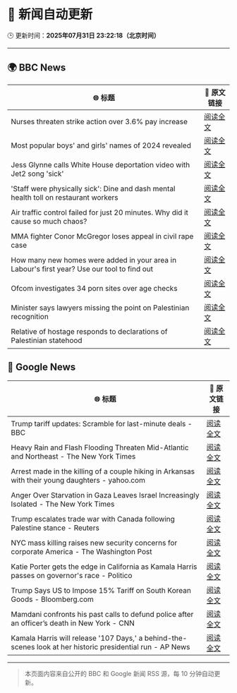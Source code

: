 # 🧠 新闻自动更新

🕒 更新时间：**2025年07月31日 23:22:18（北京时间）**

---

## 🌍 BBC News

| 🌐 标题 | 🔗 原文链接 |
|--------|-------------|
| Nurses threaten strike action over 3.6% pay increase | [阅读全文](https://www.bbc.com/news/articles/c36je08d111o?at_medium=RSS&at_campaign=rss) |
| Most popular boys' and girls' names of 2024 revealed | [阅读全文](https://www.bbc.com/news/articles/ckgyznp615zo?at_medium=RSS&at_campaign=rss) |
| Jess Glynne calls White House deportation video with Jet2 song 'sick' | [阅读全文](https://www.bbc.com/news/articles/clyjggjplyqo?at_medium=RSS&at_campaign=rss) |
| 'Staff were physically sick': Dine and dash mental health toll on restaurant workers | [阅读全文](https://www.bbc.com/news/articles/cjd24ky4818o?at_medium=RSS&at_campaign=rss) |
| Air traffic control failed for just 20 minutes. Why did it cause so much chaos? | [阅读全文](https://www.bbc.com/news/articles/clyv75g60ejo?at_medium=RSS&at_campaign=rss) |
| MMA fighter Conor McGregor loses appeal in civil rape case | [阅读全文](https://www.bbc.com/news/articles/cd6n04xjj1qo?at_medium=RSS&at_campaign=rss) |
| How many new homes were added in your area in Labour's first year? Use our tool to find out | [阅读全文](https://www.bbc.com/news/articles/cr5rmz0vreno?at_medium=RSS&at_campaign=rss) |
| Ofcom investigates 34 porn sites over age checks | [阅读全文](https://www.bbc.com/news/articles/c5y2xx6z6eko?at_medium=RSS&at_campaign=rss) |
| Minister says lawyers missing the point on Palestinian recognition | [阅读全文](https://www.bbc.com/news/articles/c78z69x61e6o?at_medium=RSS&at_campaign=rss) |
| Relative of hostage responds to declarations of Palestinian statehood | [阅读全文](https://www.bbc.com/news/videos/c8jp9emk029o?at_medium=RSS&at_campaign=rss) |

## 📰 Google News

| 🌐 标题 | 🔗 原文链接 |
|--------|-------------|
| Trump tariff updates: Scramble for last-minute deals - BBC | [阅读全文](https://news.google.com/rss/articles/CBMiVEFVX3lxTFBOb0dFdVFUSGc1SnRWMUs4c3dPSW9lSllOWmJ5WkxBYWN4TzNGRmFGTEF6bC13MFVEQUFremx1WkFqY0FGaks5Q092aVNGTW56VXpXeQ?oc=5) |
| Heavy Rain and Flash Flooding Threaten Mid-Atlantic and Northeast - The New York Times | [阅读全文](https://news.google.com/rss/articles/CBMinwFBVV95cUxNSi1KMEFPMWFESThJbXlCekk4Um5UMjRLcWN0T2xYVUxwU1JmOWRwUzg0WTd2c1FiTEFQUlU3b0JYQlU3ZzUyalFwNnNmZFBfOFRlWXdPV2ZYc0FzXzIzemZuQmlhWlFuTnc4aFpmTl9XUEprV0MzVUZlbTlPaXNETjktTmlteUZuUVVSZFI5SXZBdlBNYTFGRkZWQWU4ZkU?oc=5) |
| Arrest made in the killing of a couple hiking in Arkansas with their young daughters - yahoo.com | [阅读全文](https://news.google.com/rss/articles/CBMijAFBVV95cUxQcXd5a2w3dVdYaUpMbUJHZTI5SjdoSnpYcVNhN24zZzVJUFc4UHMxdlI4M1dIMWRyZFpNVGFtWjdHZ1BDUXY3dDdQU3h4OEhhbEdFSG5ENzhoRGtpQlpJckNrVmc0eV9ZdnNidE92Y2JsZnZNNTRiMm1WX2Nyem5KLUtKbUNJMFpscEp4Tw?oc=5) |
| Anger Over Starvation in Gaza Leaves Israel Increasingly Isolated - The New York Times | [阅读全文](https://news.google.com/rss/articles/CBMimAFBVV95cUxOVHp6clROb1hXY1QwTElDN0pESWZMTEVYWGIwWGt5aWZGTjFWNzdtYkVQLW52VHdrNWs4VmxUa3pFWFp6ZVJWeC1QUVFscWFPUTgzWllUcmtyY1FfeXVNanRQZmQzYnczQmIxTDNDX3lNWDJXdloxLWlzQlVMS3FjdVBTZFM4NDF3LWIyMWZnbjRmSTRPRlZFZA?oc=5) |
| Trump escalates trade war with Canada following Palestine stance - Reuters | [阅读全文](https://news.google.com/rss/articles/CBMitgFBVV95cUxQUUpXeXRpUUdMM05mOF9MYjJvX2FIUkpsYWFlNlpMQ2hKWEgzS1pLM0xrSTkxZUFqUzUtVXp3SjJEYkFKdGotRi1hcm9lZXpGb1BwT092V2FWOUdsNDBUS0xIUF9BanBmZmgtekhVRGZ6Y0hMdEVRZnBYOEJXQkIwTmNvVWN3TkVUd293NlF1SldCTEFMb0lVOW0tN1psUFRJNlFPcGZrOWNhUndsNVktbWlsSU1TUQ?oc=5) |
| NYC mass killing raises new security concerns for corporate America - The Washington Post | [阅读全文](https://news.google.com/rss/articles/CBMingFBVV95cUxNbXp2cFA5M0hfaWtjcUx1cXVGSGxvQWtSQ1lBUDI4YS1RWFBsaTdGeUZCQmhFQmxZcXJmOE94R0lYY1lYYm80aFhpMFZkUEZoaGxIWjNPNjRlNEQ3Nmo4XzcwS2ZQVkVKd085eUVXV1RvT3N0N1h2OUhPTDlXYTBNX2puT3ZBOEo3X2RkRkxIb3czTl9rZE1TYnZ0RVVYQQ?oc=5) |
| Katie Porter gets the edge in California as Kamala Harris passes on governor's race - Politico | [阅读全文](https://news.google.com/rss/articles/CBMiqgFBVV95cUxPTURyR2VpdXN5NDBseXdJd1IydFhHUkhMU21YRmtfM3NocVV5eG1jMmFlTmRNakxoU0ZPVUtoUVFBR2lQUEZzT3RtVXV5T2I5SDg5emxTWjRIVnVWTFlpZlV6STZZZ0VaOVBwNVQ4S2cwS1g2SFZadHNfWi1mVjhtcVhqQWhtdjNQZE5ZT2hlcTlQajNrWEF3Z296cGxiMkwwSDR1TTRtRENmUQ?oc=5) |
| Trump Says US to Impose 15% Tariff on South Korean Goods - Bloomberg.com | [阅读全文](https://news.google.com/rss/articles/CBMitAFBVV95cUxNeFpMaXBRNlRWSmh1b0hkRTFxSmUzUVFubTZQTVd2cldRdlVSa1BLTlUyUGNlbVNuMkdFWXdQREx4T1JsSnYtVDBpcVYwMnJMUXhLN1p2YUlpLXdMZjlIamIzVnF1cTRadDUtdHJrVWtaajFtR1ZrWlVzMmV3WnZTWHEtU2w1eThId05fNUZodTVxY0xpMUxRQlF1amNCdGozOHlHMFBEVmxJRDIxNFRILXlGc0E?oc=5) |
| Mamdani confronts his past calls to defund police after an officer’s death in New York - CNN | [阅读全文](https://news.google.com/rss/articles/CBMiekFVX3lxTFBNcU56TTE2N0ROOGUxYkYtQncxWGdSQ1pRSTRGa3NDaGE4a3IwbHRwTHI0cTZHdEg5MVpmWG5VR1ZJaVAxVUY4aW1OWm44cE5tOEJNbHdtTG9GbjN6cy1GbzBDcF9MU1JTSnBQU0FIWWdJN2JsT3VQVGtR0gF_QVVfeXFMTmNFSHJZZGg4R0hnMXN6QXZocXZhR0NyVDFtUEtzZ2VhRExvdFlBMzNhRXJpZFlzR0VGSktTUngyaVJZTnE3MUs4WXQ4SmxNd1l0dmx1UkU2dVZmSTNKQy16SXJqa1J5QmprUWdMVTJQOHJCVDdKRGlYRzFVTXBMSQ?oc=5) |
| Kamala Harris will release '107 Days,' a behind-the-scenes look at her historic presidential run - AP News | [阅读全文](https://news.google.com/rss/articles/CBMisAFBVV95cUxPVGFzMjMxcGRwenlyU2dGUTJTX2dyQzY2aHVGMXBnSWpySG81SzBiVFhSMDU4QUlJbnp3T1hvQXpoQzRwUVRneEdaNFVsTXhpSFBwSks3Qk5oY1RONzBzbG4yZXFkMUpVZVVERV96ekFkSFJSRFN2TEJCaUJCaWgwYzNyZy0wZGE1WWhURTlfMmNhZk1lemdIM3EtVGpQUG5ISEdMT3RVa0EzTzlxc1lvcg?oc=5) |

---
> 本页面内容来自公开的 BBC 和 Google 新闻 RSS 源，每 10 分钟自动更新。